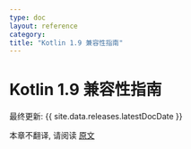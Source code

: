 ```yaml
---
type: doc
layout: reference
category:
title: "Kotlin 1.9 兼容性指南"
---
```


# Kotlin 1.9 兼容性指南

最终更新: {{ site.data.releases.latestDocDate }}

本章不翻译, 请阅读 [原文](https://kotlinlang.org/docs/compatibility-guide-19.html)
